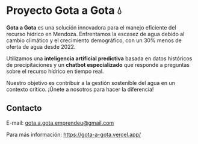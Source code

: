 # Proyecto Gota a Gota 💧

**Gota a Gota** es una solución innovadora para el manejo eficiente del recurso hídrico en Mendoza. Enfrentamos la escasez de agua debido al cambio climático y el crecimiento demográfico, con un 30% menos de oferta de agua desde 2022.

Utilizamos una **inteligencia artificial predictiva** basada en datos históricos de precipitaciones y un **chatbot especializado** que responde a preguntas sobre el recurso hídrico en tiempo real.

Nuestro objetivo es contribuir a la gestión sostenible del agua en un contexto crítico. ¡Únete a nosotros para hacer la diferencia!

## Contacto

E-mail: gota.a.gota.emprendeu@gmail.com

Para más información: https://gota-a-gota.vercel.app/

